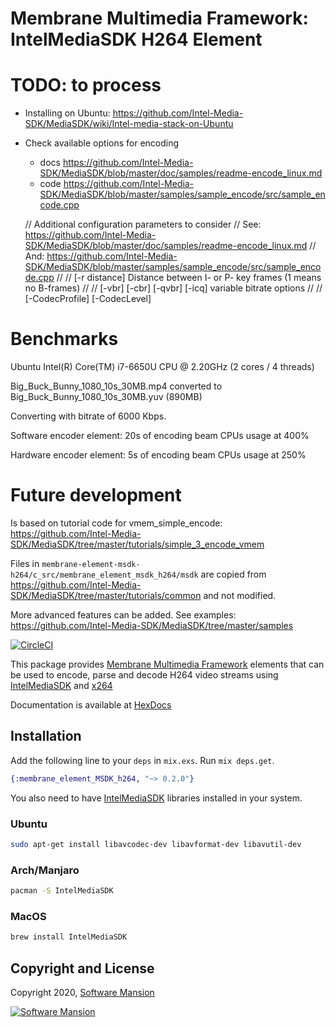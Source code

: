 # Membrane Multimedia Framework: IntelMediaSDK H264 Element

# TODO: to process

* Installing on Ubuntu: https://github.com/Intel-Media-SDK/MediaSDK/wiki/Intel-media-stack-on-Ubuntu
* Check available options for encoding
  * docs https://github.com/Intel-Media-SDK/MediaSDK/blob/master/doc/samples/readme-encode_linux.md
  * code https://github.com/Intel-Media-SDK/MediaSDK/blob/master/samples/sample_encode/src/sample_encode.cpp


  // Additional configuration parameters to consider
  // See: https://github.com/Intel-Media-SDK/MediaSDK/blob/master/doc/samples/readme-encode_linux.md
  // And: https://github.com/Intel-Media-SDK/MediaSDK/blob/master/samples/sample_encode/src/sample_encode.cpp
  //
  // [-r distance] Distance between I- or P- key frames (1 means no B-frames)
  //
  // [-vbr] [-cbr] [-qvbr] [-icq] variable bitrate options
  //
  // [-CodecProfile] [-CodecLevel]


# Benchmarks

Ubuntu Intel(R) Core(TM) i7-6650U CPU @ 2.20GHz (2 cores / 4 threads)

Big_Buck_Bunny_1080_10s_30MB.mp4
converted to
Big_Buck_Bunny_1080_10s_30MB.yuv (890MB)

Converting with bitrate of 6000 Kbps.

Software encoder element:
20s of encoding
beam CPUs usage at 400%

Hardware encoder element:
5s of encoding
beam CPUs usage at 250%

# Future development

Is based on tutorial code for vmem_simple_encode: https://github.com/Intel-Media-SDK/MediaSDK/tree/master/tutorials/simple_3_encode_vmem

Files in `membrane-element-msdk-h264/c_src/membrane_element_msdk_h264/msdk` are copied from https://github.com/Intel-Media-SDK/MediaSDK/tree/master/tutorials/common and not modified.

More advanced features can be added. See examples: https://github.com/Intel-Media-SDK/MediaSDK/tree/master/samples

[![CircleCI](https://circleci.com/gh/membraneframework/membrane-element-msdk-h264.svg?style=svg)](https://circleci.com/gh/membraneframework/membrane-element-MSDK-h264)

This package provides [Membrane Multimedia Framework](https://membraneframework.org)
elements that can be used to encode, parse and decode H264 video streams using [IntelMediaSDK](https://www.IntelMediaSDK.org)
and [x264](https://www.videolan.org/developers/x264.html)

Documentation is available at [HexDocs](https://hexdocs.pm/membrane_element_msdk_h264/)


## Installation

Add the following line to your `deps` in `mix.exs`. Run `mix deps.get`.

```elixir
{:membrane_element_MSDK_h264, "~> 0.2.0"}
```

You also need to have [IntelMediaSDK](https://www.IntelMediaSDK.org) libraries installed in your system.


### Ubuntu

```bash
sudo apt-get install libavcodec-dev libavformat-dev libavutil-dev
```

### Arch/Manjaro

```bash
pacman -S IntelMediaSDK
```

### MacOS

```bash
brew install IntelMediaSDK
```

## Copyright and License

Copyright 2020, [Software Mansion](https://swmansion.com/?utm_source=git&utm_medium=readme&utm_campaign=membrane)

[![Software Mansion](https://membraneframework.github.io/static/logo/swm_logo_readme.png)](https://swmansion.com/?utm_source=git&utm_medium=readme&utm_campaign=membrane)
